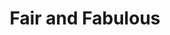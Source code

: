 ---
title: "Fair and Fabulous"
url: /castell-newydd-emlyn-newcastle-emlyn/fair-and-fabulous/
shop: Andenken
---